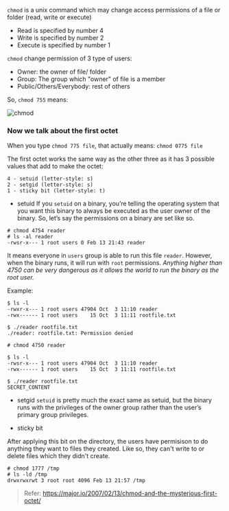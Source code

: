 `chmod` is a unix command which may change access permissions of a file or
folder (read, write or execute)

+ Read is specified by number 4
+ Write is specified by number 2
+ Execute is specified by number 1


`chmod` change permission of 3 type of users:

+ Owner: the owner of file/ folder
+ Group: The group which "owner" of file is a member
+ Public/Others/Everybody: rest of others

So, `chmod 755` means:

![chmod](http://farm3.staticflickr.com/2841/32873005342_865636215d_o.png)


### Now we talk about the first octet

When you type `chmod 775 file`, that actually means: `chmod 0775 file`

The first octet works the same way as the other three as it has 3 possible values that add to make the octet:

```
4 - setuid (letter-style: s)
2 - setgid (letter-style: s)
1 - sticky bit (letter-style: t)
```

* setuid
If you `setuid` on a binary, you’re telling the operating system that you want this binary to always be executed as the user owner of the binary. So, let’s say the permissions on a binary are set like so.

```
# chmod 4754 reader
# ls -al reader
-rwsr-x--- 1 root users 0 Feb 13 21:43 reader
```

It means everyone in `users` group is able to run this file `reader`. However, when the binary runs, it will run with `root` permissions. *Anything higher than 4750 can be very dangerous as it allows the world to run the binary as the root user.*

Example:

```
$ ls -l
-rwxr-x--- 1 root users 47904 Oct  3 11:10 reader
-rwx------ 1 root users    15 Oct  3 11:11 rootfile.txt

$ ./reader rootfile.txt
./reader: rootfile.txt: Permission denied

# chmod 4750 reader

$ ls -l
-rwsr-x--- 1 root users 47904 Oct  3 11:10 reader
-rwx------ 1 root users    15 Oct  3 11:11 rootfile.txt

$ ./reader rootfile.txt
SECRET_CONTENT
```

* setgid
`setuid` is pretty much the exact same as setuid, but the binary runs with the privileges of the owner group rather than the user’s primary group privileges. 

* sticky bit

After applying this bit on the directory, the users have permisison to do anything they want to files they created. Like so, they can't write to or delete files which they didn't create.

```
# chmod 1777 /tmp
# ls -ld /tmp
drwxrwxrwt 3 root root 4096 Feb 13 21:57 /tmp
```

> Refer: https://major.io/2007/02/13/chmod-and-the-mysterious-first-octet/
